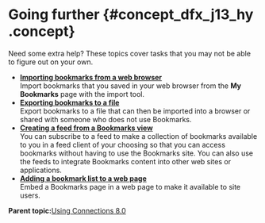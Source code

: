 # Going further {#concept_dfx_j13_hy .concept}

Need some extra help? These topics cover tasks that you may not be able to figure out on your own.

-   **[Importing bookmarks from a web browser](../bookmarks/importingbookmarks.md)**  
Import bookmarks that you saved in your web browser from the **My Bookmarks** page with the import tool.
-   **[Exporting bookmarks to a file](../bookmarks/export.md)**  
Export bookmarks to a file that can then be imported into a browser or shared with someone who does not use Bookmarks.
-   **[Creating a feed from a Bookmarks view](../bookmarks/settingupafeed.md)**  
You can subscribe to a feed to make a collection of bookmarks available to you in a feed client of your choosing so that you can access bookmarks without having to use the Bookmarks site. You can also use the feeds to integrate Bookmarks content into other web sites or applications.
-   **[Adding a bookmark list to a web page](../bookmarks/t_bookmark_add_to_site.md)**  
Embed a Bookmarks page in a web page to make it available to site users.

**Parent topic:**[Using Connections 8.0](../welcome/welcome_end_user.md)

